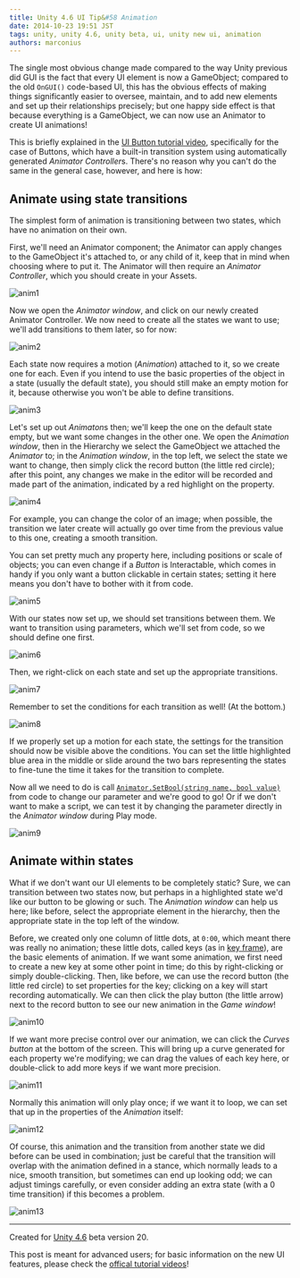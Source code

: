 ```yaml
---
title: Unity 4.6 UI Tip&#58 Animation
date: 2014-10-23 19:51 JST
tags: unity, unity 4.6, unity beta, ui, unity new ui, animation
authors: marconius
---
```


The single most obvious change made compared to the way Unity previous did GUI is the fact that every UI element is now a GameObject; compared to the old `OnGUI()` code-based UI, this has the obvious effects of making things significantly easier to oversee, maintain, and to add new elements and set up their relationships precisely; but one happy side effect is that because everything is a GameObject, we can now use an Animator to create UI animations!

This is briefly explained in the [UI Button tutorial video](http://unity3d.com/learn/tutorials/modules/beginner/ui/ui-button), specifically for the case of Buttons, which have a built-in transition system using automatically generated *Animator Controller*s. There's no reason why you can't do the same in the general case, however, and here is how:

## Animate using state transitions

The simplest form of animation is transitioning between two states, which have no animation on their own.

First, we'll need an Animator component; the Animator can apply changes to the GameObject it's attached to, or any child of it, keep that in mind when choosing where to put it. The Animator will then require an *Animator Controller*, which you should create in your Assets.

![anim1](/static/images/2014/10/UnityUI/anim1.png)

Now we open the *Animator window*, and click on our newly created Animator Controller. We now need to create all the states we want to use; we'll add transitions to them later, so for now:

![anim2](/static/images/2014/10/UnityUI/anim2.png)

Each state now requires a motion (*Animation*) attached to it, so we create one for each. Even if you intend to use the basic properties of the object in a state (usually the default state), you should still make an empty motion for it, because otherwise you won't be able to define transitions.

![anim3](/static/images/2014/10/UnityUI/anim3.png)

Let's set up out *Animaton*s then; we'll keep the one on the default state empty, but we want some changes in the other one. We open the *Animation window*, then in the Hierarchy we select the GameObject we attached the *Animator* to; in the *Animation window*, in the top left, we select the state we want to change, then simply click the record button (the little red circle); after this point, any changes we make in the editor will be recorded and made part of the animation, indicated by a red highlight on the property.

![anim4](/static/images/2014/10/UnityUI/anim4.png)

For example, you can change the color of an image; when possible, the transition we later create will actually go over time from the previous value to this one, creating a smooth transition.

You can set pretty much any property here, including positions or scale of objects; you can even change if a *Button* is Interactable, which comes in handy if you only want a button clickable in certain states; setting it here means you don't have to bother with it from code.

![anim5](/static/images/2014/10/UnityUI/anim5.png)

With our states now set up, we should set transitions between them. We want to transition using parameters, which we'll set from code, so we should define one first.

![anim6](/static/images/2014/10/UnityUI/anim6.png)

Then, we right-click on each state and set up the appropriate transitions.

![anim7](/static/images/2014/10/UnityUI/anim7.png)

Remember to set the conditions for each transition as well! (At the bottom.)

![anim8](/static/images/2014/10/UnityUI/anim8.png)

If we properly set up a motion for each state, the settings for the transition should now be visible above the conditions. You can set the little highlighted blue area in the middle or slide around the two bars representing the states to fine-tune the time it takes for the transition to complete.

Now all we need to do is call [`Animator.SetBool(string name, bool value)`](http://docs.unity3d.com/ScriptReference/Animator.SetBool.html) from code to change our parameter and we're good to go! Or if we don't want to make a script, we can test it by changing the parameter directly in the *Animator window* during Play mode.

![anim9](/static/images/2014/10/UnityUI/anim9.png)

## Animate within states

What if we don't want our UI elements to be completely static? Sure, we can transition between two states now, but perhaps in a highlighted state we'd like our button to be glowing or such. The *Animation window* can help us here; like before, select the appropriate element in the hierarchy, then the appropriate state in the top left of the window.

Before, we created only one column of little dots, at `0:00`, which meant there was really no animation; these little dots, called keys (as in [key frame](https://en.wikipedia.org/wiki/Key_frame)), are the basic elements of animation. If we want some animation, we first need to create a new key at some other point in time; do this by right-clicking or simply double-clicking. Then, like before, we can use the record button (the little red circle) to set properties for the key; clicking on a key will start recording automatically. We can then click the play button (the little arrow) next to the record button to see our new animation in the *Game window*!

![anim10](/static/images/2014/10/UnityUI/anim10.png)

If we want more precise control over our animation, we can click the *Curves button* at the bottom of the screen. This will bring up a curve generated for each property we're modifying; we can drag the values of each key here, or double-click to add more keys if we want more precision.

![anim11](/static/images/2014/10/UnityUI/anim11.png)

Normally this animation will only play once; if we want it to loop, we can set that up in the properties of the *Animation* itself:

![anim12](/static/images/2014/10/UnityUI/anim12.png)

Of course, this animation and the transition from another state we did before can be used in combination; just be careful that the transition will overlap with the animation defined in a stance, which normally leads to a nice, smooth transition, but sometimes can end up looking odd; we can adjust timings carefully, or even consider adding an extra state (with a 0 time transition) if this becomes a problem.

![anim13](/static/images/2014/10/UnityUI/anim13.png)

-----

Created for [Unity 4.6](http://unity3d.com/unity/beta/4.6) beta version 20.

This post is meant for advanced users; for basic information on the new UI features, please check the [offical tutorial videos](http://unity3d.com/learn/tutorials/modules/beginner/ui)!
